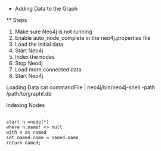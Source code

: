 * Adding Data to the Graph

** Steps

1. Make sure Neo4j is not running
2. Enable auto_node_complete in the neo4j.properties file
3. Load the initial data
4. Start Neo4j
5. Index the nodes
6. Stop Neo4j
7. Load more connected data
8. Start Neo4j 


Loading Data
cat commandFile | neo4j/bin/neo4j-shell -path /path/to/graphf.db

Indexing Nodes

<pre> <code>
start n =node(*)
where n.name! <> null
with n as named
set named.name = named.name
return named;
</pre> </code>

